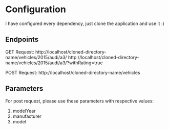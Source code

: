 # Configuration
I have configured every dependency, just clone the application and use it :)
## Endpoints
GET Request:
http://localhost/cloned-directory-name/vehicles/2015/audi/a3/
http://localhost/cloned-directory-name/vehicles/2015/audi/a3/?withRating=true

POST Request:
http://localhost/cloned-directory-name/vehicles
## Parameters

For post request, please use these parameters with respective values:
1) modelYear
2) manufacturer
3) model
